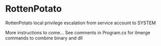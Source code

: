 # RottenPotato
RottenPotato local privilege escalation from service account to SYSTEM

More instructions to come... See comments in Program.cs for ilmerge commands to combine binary and dll
